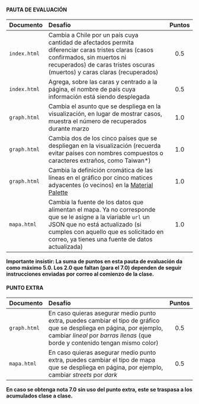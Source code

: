 #### PAUTA DE EVALUACIÓN

| Documento    | Desafío            				        		   | Puntos |
|:-------------|:------------------------------------------|:------:|
| `index.html` | Cambia a Chile por un país cuya cantidad de afectados permita diferenciar caras tristes claras (casos confirmados, sin muertos ni recuperados) de caras tristes oscuras (muertos) y caras claras (recuperados) | 0.5 |
| `index.html` | Agrega, sobre las caras y centrado a la página, el nombre de país cuya información está siendo desplegada | 0.5 |
| `graph.html`| Cambia el asunto que se despliega en la visualización, en lugar de mostrar casos, muestra el número de recuperados durante marzo | 1.0 |
| `graph.html`| Cambia dos de los cinco países que se despliegan en la visualización (recuerda evitar países con nombres compuestos o caracteres extraños, como Taiwan*) | 1.0 |
| `graph.html`| Cambia la definición cromática de las líneas en el gráfico por cinco matices adyacentes (o vecinos) en la [Material Palette](https://material.io/resources/color/) | 1.0 |
| `mapa.html` | Cambia la fuente de los datos que alimentan el mapa. Ya no corresponde que se le asigne a la viariable `url` un JSON que no está actualizado (si cumples con aquello que es solicitado en correo, ya tienes una fuente de datos actualizada) | 1.0 |

**Importante insistir: La suma de puntos en esta pauta de evaluación da como máximo 5.0. Los 2.0 que faltan (para el 7.0) dependen de seguir instrucciones enviadas por correo al comienzo de la clase.**

#### PUNTO EXTRA

| Documento    | Desafío            				        		   | Puntos |
|:-------------|:------------------------------------------|:------:|
| `graph.html` | En caso quieras asegurar medio punto extra, puedes cambiar el tipo de gráfico que se despliega en página, por ejemplo, cambiar *lineal* por *barras llenas* (que borde y contenido tengan mismo color) | 0.5 |
| `mapa.html`  | En caso quieras asegurar medio punto extra, puedes cambiar el tipo de mapa que se despliega en página, por ejemplo, cambiar *streets* por *dark* | 0.5 |

**En caso se obtenga nota 7.0 sin uso del punto extra, este se traspasa a los acumulados clase a clase.**
